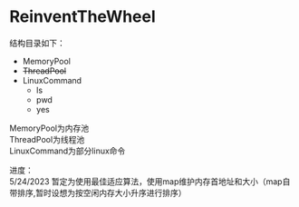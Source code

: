 # ReinventTheWheel


结构目录如下：  
+ MemoryPool
+ ~~ThreadPool~~
+ LinuxCommand  
    - ls
    - pwd
    - yes
  
MemoryPool为内存池  
ThreadPool为线程池  
LinuxCommand为部分linux命令  

进度：  
5/24/2023 暂定为使用最佳适应算法，使用map维护内存首地址和大小（map自带排序,暂时设想为按空闲内存大小升序进行排序）  
